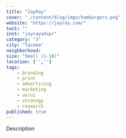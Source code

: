```yaml
---
title: "JayRay"
cover: "./content/blog/imgs/hamburgers.png"
website: "https://jayray.com/"
twit: ""
inst: "jayrayadspr"
category: "J"
city: "Tacoma"
neighborhood:
size: "Small (1-10)"
location: ['','']
tags:
    - branding
    - print
    - advertising
    - marketing
    - ux/ui
    - strategy
    - research
published: true
---
```


Description
